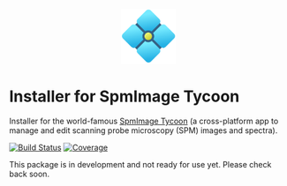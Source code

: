 <p align="center">
  <img width="100" height="100" src="res/logo_diamond_animated.svg?raw=true" />
</p>

# Installer for SpmImage Tycoon

Installer for the world-famous [SpmImage Tycoon](https://github.com/alexriss/SpmImageTycoon.jl) (a cross-platform app to manage and edit scanning probe microscopy (SPM) images and spectra).

[![Build Status](https://github.com/alexriss/SpmImageTycoonInstaller.jl/actions/workflows/CI.yml/badge.svg?branch=main)](https://github.com/alexriss/SpmImageTycoonInstaller.jl/actions/workflows/CI.yml?query=branch%3Amain)
[![Coverage](https://codecov.io/gh/alexriss/SpmImageTycoonInstaller.jl/branch/main/graph/badge.svg)](https://codecov.io/gh/alexriss/SpmImageTycoonInstaller.jl)

This package is in development and not ready for use yet. Please check back soon.


